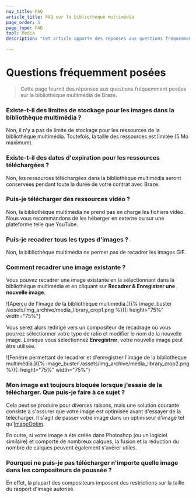```yaml
---
nav_title: FAQ
article_title: FAQ sur la bibliothèque multimédia
page_order: 5
page_type: FAQ
tool: Media
description: "Cet article apporte des réponses aux questions fréquemment posées sur la bibliothèque multimédia de Braze."

---
```


# Questions fréquemment posées

> Cette page fournit des réponses aux questions fréquemment posées sur la bibliothèque multimédia de Braze.

### Existe-t-il des limites de stockage pour les images dans la bibliothèque multimédia ?

Non, il n'y a pas de limite de stockage pour les ressources de la bibliothèque multimédia. Toutefois, la taille des ressources est limitée (5 Mo maximum).

### Existe-t-il des dates d'expiration pour les ressources téléchargées ?

Non, les ressources téléchargées dans la bibliothèque multimédia seront conservées pendant toute la durée de votre contrat avec Braze.

### Puis-je télécharger des ressources vidéo ?

Non, la bibliothèque multimédia ne prend pas en charge les fichiers vidéo. Nous vous recommandons de les héberger en externe ou sur une plateforme telle que YouTube.

### Puis-je recadrer tous les types d'images ?

Non, la bibliothèque multimédia ne permet pas de recadrer les images GIF.

### Comment recadrer une image existante ?

Vous pouvez recadrer une image existante en la sélectionnant dans la bibliothèque multimédia et en cliquant sur **Recadrer & Enregistrer une nouvelle image**. 

\![Aperçu de l'image de la bibliothèque multimédia.]({% image_buster /assets/img_archive/media_library_crop1.png %}){: height="75%" width="75%"}

Vous serez alors redirigé vers un compositeur de recadrage où vous pourrez sélectionner votre type de ratio et modifier le nom de la nouvelle image. Lorsque vous sélectionnez **Enregistrer**, votre nouvelle image peut être utilisée.

\![Fenêtre permettant de recadrer et d'enregistrer l'image de la bibliothèque multimédia.]({% image_buster /assets/img_archive/media_library_crop2.png %}){: height="75%" width="75%"}

### Mon image est toujours bloquée lorsque j'essaie de la télécharger. Que puis-je faire à ce sujet ?

Cela peut se produire pour diverses raisons, mais une solution courante consiste à s'assurer que votre image est optimisée avant d'essayer de la télécharger. Il s'agit de passer votre image dans un optimiseur d'image tel qu'[ImageOptim](https://imageoptim.com/mac).

En outre, si votre image a été créée dans Photoshop (ou un logiciel similaire) et comporte de nombreux calques, la fusion et la réduction du nombre de calques peuvent également s'avérer utiles.

### Pourquoi ne puis-je pas télécharger n'importe quelle image dans les compositeurs de poussée ?

En effet, la plupart des compositeurs imposent des restrictions sur la taille du rapport d'image autorisé.

